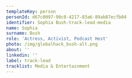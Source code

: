 ```yaml
---
templateKey: person
personId: d67c0097-90c8-4217-83a6-89ab87ecfb04
identifier: Sophia Bush-track-lead-media
name: Sophia
surname: Bush
role: 'Actress, Activist, Podcast Host'
photo: /img/globalhack_bush-alt.png
about: ''
linkedin: ''
label: track-lead
tracklist: Media & Entertainment
---
```


